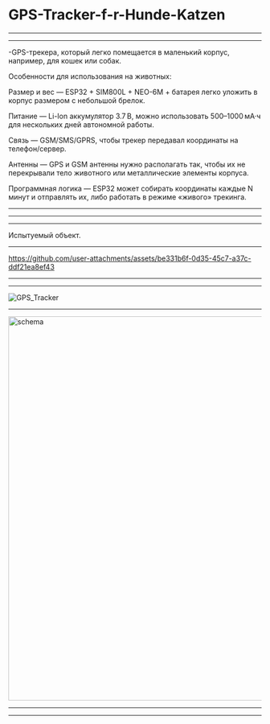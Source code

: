 # GPS-Tracker-f-r-Hunde-Katzen

____________________________________________________
__________________________________________________

-GPS-трекера, который легко помещается в маленький корпус, например, для кошек или собак.

Особенности для использования на животных:

Размер и вес — ESP32 + SIM800L + NEO-6M + батарея легко уложить в корпус размером с небольшой брелок.

Питание — Li-Ion аккумулятор 3.7 В, можно использовать 500–1000 мА·ч для нескольких дней автономной работы.

Связь — GSM/SMS/GPRS, чтобы трекер передавал координаты на телефон/сервер.

Антенны — GPS и GSM антенны нужно располагать так, чтобы их не перекрывали тело животного или металлические элементы корпуса.

Программная логика — ESP32 может собирать координаты каждые N минут и отправлять их, либо работать в режиме «живого» трекинга.


____________________________________________________
__________________________________________________
___________________________________________________
Испытуемый объект.
____________________________________________________

https://github.com/user-attachments/assets/be331b6f-0d35-45c7-a37c-ddf21ea8ef43
________________________________________________
_______________________________________________
![GPS_Tracker](https://github.com/user-attachments/assets/0b291fe5-5907-4bd8-9fa3-6130269011f6)

_________________________________________________________
<img width="900" height="764" alt="schema" src="https://github.com/user-attachments/assets/9d1fb707-1858-4045-91c0-8032275978f0" />

_____________________________________________
_______________________________________________





